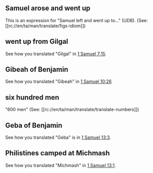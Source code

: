 ## Samuel arose and went up ##

This is an expression for "Samuel left and went up to..." (UDB). (See: [[rc://en/ta/man/translate/figs-idiom]])

## went up from Gilgal  ##

See how you translated "Gilgal" in [1 Samuel 7:15](../07/15.md).

## Gibeah of Benjamin ##

See how you translated "Gibeah" in [1 Samuel 10:26](../10/26.md)

## six hundred men ##

"600 men" (See: [[rc://en/ta/man/translate/translate-numbers]])

## Geba of Benjamin ##

See how you translated "Geba" is in [1 Samuel 13:3](./03.md).

## Philistines camped at Michmash ##

See how you translated "Michmash" in [1 Samuel 13:1](./01.md).